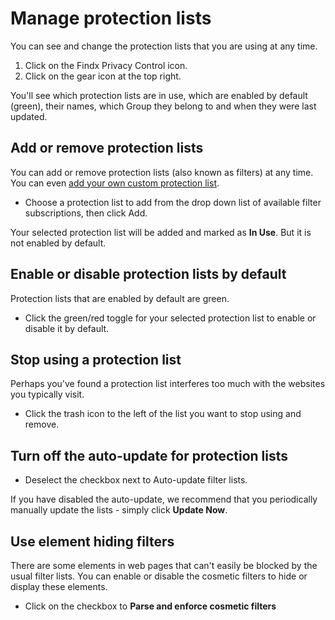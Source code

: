 # Manage protection lists

You can see and change the protection lists that you are using at any time.

1. Click on the Findx Privacy Control icon.
2. Click on the gear icon at the top right.

You'll see which protection lists are in use, which are enabled by default (green), their names, which Group they belong to and when they were last updated. 

## Add or remove protection lists

You can add or remove protection lists (also known as filters) at any time. You can even [add your own custom protection list](/en/privacycontrol/mytrackingfilter).

* Choose a protection list to add from the drop down list of available filter subscriptions, then click Add. 

Your selected protection list will be added and marked as **In Use**. But it is not enabled by default.

## Enable or disable protection lists by default

Protection lists that are enabled by default are green. 

- Click the green/red toggle for your selected protection list to enable or disable it by default.

## Stop using a protection list

Perhaps you've found a protection list interferes too much with the websites you typically visit. 

- Click the trash icon to the left of the list you want to stop using and remove.

## Turn off the auto-update for protection lists

- Deselect the checkbox next to Auto-update filter lists. 

If you have disabled the auto-update, we recommend that you periodically manually update the lists - simply click **Update Now**.

## Use element hiding filters

There are some elements in web pages that can't easily be blocked by the usual filter lists. You can enable or disable the cosmetic filters to hide or display these elements. 

- Click on the checkbox to **Parse and enforce cosmetic filters**

